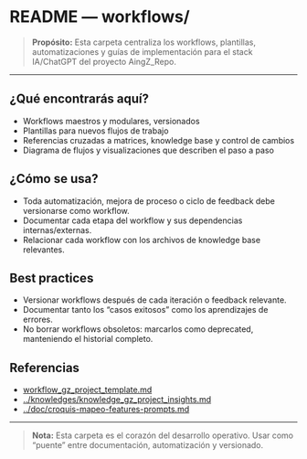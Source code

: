 # README — workflows/

> **Propósito:** Esta carpeta centraliza los workflows, plantillas, automatizaciones y guías de implementación para el stack IA/ChatGPT del proyecto AingZ_Repo.

---

## ¿Qué encontrarás aquí?
- Workflows maestros y modulares, versionados
- Plantillas para nuevos flujos de trabajo
- Referencias cruzadas a matrices, knowledge base y control de cambios
- Diagrama de flujos y visualizaciones que describen el paso a paso

## ¿Cómo se usa?
- Toda automatización, mejora de proceso o ciclo de feedback debe versionarse como workflow.
- Documentar cada etapa del workflow y sus dependencias internas/externas.
- Relacionar cada workflow con los archivos de knowledge base relevantes.

## Best practices
- Versionar workflows después de cada iteración o feedback relevante.
- Documentar tanto los “casos exitosos” como los aprendizajes de errores.
- No borrar workflows obsoletos: marcarlos como deprecated, manteniendo el historial completo.

## Referencias
- [workflow_gz_project_template.md](workflow_gz_project_template.md)
- [../knowledges/knowledge_gz_project_insights.md](../knowledges/knowledge_gz_project_insights.md)
- [../doc/croquis-mapeo-features-prompts.md](../doc/croquis-mapeo-features-prompts.md)

---

> **Nota:** Esta carpeta es el corazón del desarrollo operativo. Usar como “puente” entre documentación, automatización y versionado.

